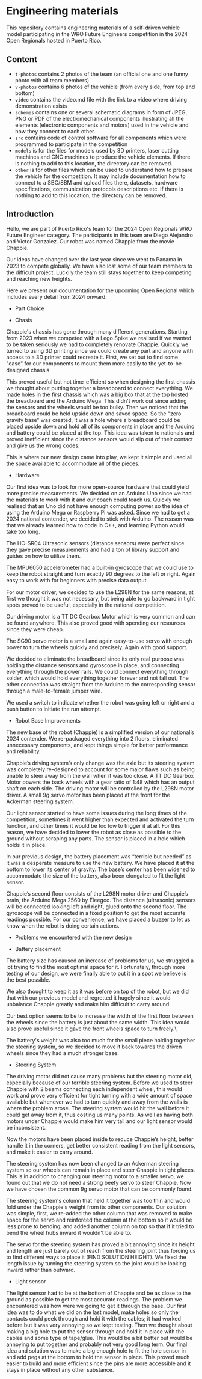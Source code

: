 Engineering materials
====

This repository contains engineering materials of a self-driven vehicle model participating in the WRO Future Engineers competition in the 2024 Open Regionals hosted in Puerto Rico.

## Content

* `t-photos` contains 2 photos of the team (an official one and one funny photo with all team members)
* `v-photos` contains 6 photos of the vehicle (from every side, from top and bottom)
* `video` contains the video.md file with the link to a video where driving demonstration exists
* `schemes` contains one or several schematic diagrams in form of JPEG, PNG or PDF of the electromechanical components illustrating all the elements (electronic components and motors) used in the vehicle and how they connect to each other.
* `src` contains code of control software for all components which were programmed to participate in the competition
* `models` is for the files for models used by 3D printers, laser cutting machines and CNC machines to produce the vehicle elements. If there is nothing to add to this location, the directory can be removed.
* `other` is for other files which can be used to understand how to prepare the vehicle for the competition. It may include documentation how to connect to a SBC/SBM and upload files there, datasets, hardware specifications, communication protocols descriptions etc. If there is nothing to add to this location, the directory can be removed.

## Introduction

Hello, we are part of Puerto Rico's team for the 2024 Open Regionals WRO Future Engineer category. The participants in this team are Diego Alejandro and Victor Gonzalez. Our robot was named Chappie from the movie Chappie.

Our ideas have changed over the last year since we went to Panama in 2023 to compete globally. We have also lost some of our team members to the difficult project. Luckily the team still stays together to keep competing and reaching new heights. 

Here we present our documentation for the upcoming Open Regional which includes every detail from 2024 onward.

* Part Choice

- Chasis

Chappie's chassis has gone through many different generations. Starting from 2023 when we competed with a Lego Spike we realised if we wanted to be taken seriously we had to completely renovate Chappie. Quickly we turned to using 3D printing since we could create any part and anyone with access to a 3D printer could recreate it. First, we set out to find some "case" for our components to mount them more easily to the yet-to-be-designed chassis. 

This proved useful but not time-efficient so when designing the first chassis we thought about putting together a breadboard to connect everything. We made holes in the first chassis which was a big box that at the top hosted the breadboard and the Arduino Mega. This didn't work out since adding the sensors and the wheels would be too bulky. Then we noticed that the breadboard could be held upside down and saved space. So the "zero gravity base" was created, it was a hole where a breadboard could be placed upside down and hold all of its components in place and the Arduino and battery could be placed at the top. This idea was taken to nationals and proved inefficient since the distance sensors would slip out of their contact and give us the wrong codes.

This is where our new design came into play, we kept it simple and used all the space available to accommodate all of the pieces.

- Hardware

Our first idea was to look for more open-source hardware that could yield more precise measurements. We decided on an Arduino Uno since we had the materials to work with it and our coach could teach us. Quickly we realised that an Uno did not have enough computing power so the idea of using the Arduino Mega or Raspberry Pi was asked. Since we had to get a 2024 national contender, we decided to stick with Arduino. The reason was that we already learned how to code in C++, and learning Python would take too long.

The HC-SR04 Ultrasonic sensors (distance sensors) were perfect since they gave precise measurements and had a ton of library support and guides on how to utilize them.

The MPU6050 accelerometer had a built-in gyroscope that we could use to keep the robot straight and turn exactly 90 degrees to the left or right. Again easy to work with for beginners with precise data output.

For our motor driver, we decided to use the L298N for the same reasons, at first we thought it was not necessary, but being able to go backward in tight spots proved to be useful, especially in the national competition.

Our driving motor is a TT DC Gearbox Motor which is very common and can be found anywhere. This also proved good with spending our resources since they were cheap.

The SG90 servo motor is a small and again easy-to-use servo with enough power to turn the wheels quickly and precisely. Again with good support.

We decided to eliminate the breadboard since its only real purpose was holding the distance sensors and gyroscope in place, and connecting everything through the power rails. We could connect everything through solder, which would hold everything together forever and not fall out. The other connection was straight from the Arduino to the corresponding sensor through a male-to-female jumper wire.

We used a switch to indicate whether the robot was going left or right and a push button to initiate the run attempt.


* Robot Base Improvements 

The new base of the robot (Chappie) is a simplified version of our national’s 2024 contender. We re-packaged everything into 2 floors, eliminated unnecessary components, and kept things simple for better performance and reliability. 

Chappie’s driving system’s only change was the axle but its steering system was completely re-designed to account for some major flaws such as being unable to steer away from the wall when it was too close. A TT DC Gearbox Motor powers the back wheels with a gear ratio of 1:48 which has an output shaft on each side. The driving motor will be controlled by the L298N motor driver. A small 9g servo motor has been placed at the front for the Ackerman steering system.

Our light sensor started to have some issues during the long times of the competition, sometimes it went higher than expected and activated the turn function, and other times it would be too low to trigger it at all. For this reason, we have decided to lower the robot as close as possible to the ground without scraping any parts. The sensor is placed in a hole which holds it in place. 

In our previous design, the battery placement was “terrible but needed” as it was a desperate measure to use the new battery. We have placed it at the bottom to lower its center of gravity. The base’s center has been widened to accommodate the size of the battery, also been elongated to fit the light sensor.

Chappie’s second floor consists of the L298N motor driver and Chappie’s brain, the Arduino Mega 2560 by Eleegoo.  The distance (ultrasonic) sensors will be connected looking left and right, glued onto the second floor. The gyroscope will be connected in a fixed position to get the most accurate readings possible. For our convenience, we have placed a buzzer to let us know when the robot is doing certain actions. 


* Problems we encountered with the new design

- Battery placement

The battery size has caused an increase of problems for us, we struggled a lot trying to find the most optimal space for it. Fortunately, through more testing of our design, we were finally able to put it in a spot we believe is the best possible.

We also thought to keep it as it was before on top of the robot, but we did that with our previous model and regretted it hugely since it would unbalance Chappie greatly and make him difficult to carry around. 

Our best option seems to be to increase the width of the first floor between the wheels since the battery is just about the same width. This idea would also prove useful since it gave the front wheels space to turn freely.\

The battery's weight was also too much for the small piece holding together the steering system, so we decided to move it back towards the driven wheels since they had a much stronger base.

- Steering System

The driving motor did not cause many problems but the steering motor did, especially because of our terrible steering system. Before we used to steer Chappie with 2 beams connecting each independent wheel, this would work and prove very efficient for tight turning with a wide amount of space available but whenever we had to turn quickly and away from the walls is where the problem arose. The steering system would hit the wall before it could get away from it, thus costing us many points. As well as having both motors under Chappie would make him very tall and our light sensor would be inconsistent.

Now the motors have been placed inside to reduce Chappie’s height, better handle it in the corners, get better consistent reading from the light sensors, and make it easier to carry around.

The steering system has now been changed to an Ackerman steering system so our wheels can remain in place and steer Chappie in tight places. This is in addition to changing our steering motor to a smaller servo, we found out that we do not need a strong beefy servo to steer Chappie. Now we have chosen the common 9g servo motor that can be commonly found.

The steering system's column that held it together was too thin and would fold under the Chappie's weight from its other components. Our solution was simple, first, we re-added the other column that was removed to make space for the servo and reinforced the column at the bottom so it would be less prone to bending, and added another column on top so that if it tried to bend the wheel hubs inward it wouldn't be able to.

The servo for the steering system has proved a bit annoying since its height and length are just barely out of reach from the steering joint thus forcing us to find different ways to place it (FIND SOLUTION HEIGHT). We fixed the length issue by turning the steering system so the joint would be looking inward rather than outward.

- Light sensor

The light sensor had to be at the bottom of Chappie and be as close to the ground as possible to get the most accurate readings. The problem we encountered was how were we going to get it through the base. 
Our first idea was to do what we did on the last model, make holes so only the contacts could peek through and hold it with the cables; it had worked before but it was very annoying so we kept testing. Then we thought about making a big hole to put the sensor through and hold it in place with the cables and some type of tape/glue. This would be a bit better but would be annoying to put together and probably not very good long term.
Our final idea and solution was to make a big enough hole to fit the hole sensor in and add pegs at the bottom to hold the sensor in place. This proved much easier to build and more efficient since the pins are more accessible and it stays in place without any other substance.
